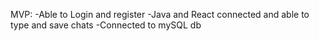 MVP: 
-Able to Login and register
-Java and React connected and able to type and save chats 
-Connected to mySQL db 
